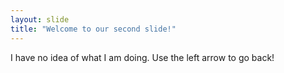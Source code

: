 ```yaml
---
layout: slide
title: "Welcome to our second slide!"
---
```

I have no idea of what I am doing.
Use the left arrow to go back!
